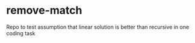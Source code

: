 # remove-match
Repo to test assumption that linear solution is better than recursive in one coding task
